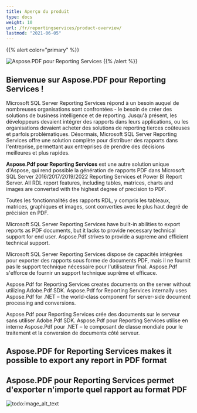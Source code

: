 ```yaml
---
title: Aperçu du produit
type: docs
weight: 10
url: /fr/reportingservices/product-overview/
lastmod: "2021-06-05"
---
```


{{% alert color="primary" %}}

![Aspose.PDF pour Reporting Services](../../aspose_pdf-for-reporting-services.png)
{{% /alert %}}

## Bienvenue sur Aspose.PDF pour Reporting Services !

Microsoft SQL Server Reporting Services répond à un besoin auquel de nombreuses organisations sont confrontées - le besoin de créer des solutions de business intelligence et de reporting. Jusqu'à présent, les développeurs devaient intégrer des rapports dans leurs applications, ou les organisations devaient acheter des solutions de reporting tierces coûteuses et parfois problématiques. Désormais, Microsoft SQL Server Reporting Services offre une solution complète pour distribuer des rapports dans l'entreprise, permettant aux entreprises de prendre des décisions meilleures et plus rapides.

**Aspose.Pdf pour Reporting Services** est une autre solution unique d'Aspose, qui rend possible la génération de rapports PDF dans Microsoft SQL Server 2016/2017/2019/2022 Reporting Services et Power BI Report Server. All RDL report features, including tables, matrices, charts and images are converted with the highest degree of precision to PDF.

Toutes les fonctionnalités des rapports RDL, y compris les tableaux, matrices, graphiques et images, sont converties avec le plus haut degré de précision en PDF.

Microsoft SQL Server Reporting Services have built-in abilities to export reports as PDF documents, but it lacks to provide necessary technical support for end user. Aspose.Pdf strives to provide a supreme and efficient technical support.

Microsoft SQL Server Reporting Services dispose de capacités intégrées pour exporter des rapports sous forme de documents PDF, mais il ne fournit pas le support technique nécessaire pour l'utilisateur final. Aspose.Pdf s'efforce de fournir un support technique suprême et efficace.

Aspose.Pdf for Reporting Services creates documents on the server without utilizing Adobe.Pdf SDK. Aspose.Pdf for Reporting Services internally uses Aspose.Pdf for .NET – the world-class component for server-side document processing and conversions.

Aspose.Pdf pour Reporting Services crée des documents sur le serveur sans utiliser Adobe.Pdf SDK. Aspose.Pdf pour Reporting Services utilise en interne Aspose.Pdf pour .NET – le composant de classe mondiale pour le traitement et la conversion de documents côté serveur.

## Aspose.PDF for Reporting Services makes it possible to export any report in PDF format

## Aspose.PDF pour Reporting Services permet d'exporter n'importe quel rapport au format PDF

![todo:image_alt_text](product-overview_2.png)